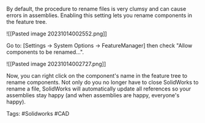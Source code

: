 By default, the procedure to rename files is very clumsy and can cause errors in assemblies. Enabling this setting lets you rename components in the feature tree.

![[Pasted image 20231014002552.png]]

Go to: \[Settings -> System Options -> FeatureManager] then check "Allow components to be renamed...".

![[Pasted image 20231014002727.png]]

Now, you can right click on the component's name in the feature tree to rename components. Not only do you no longer have to close SolidWorks to rename a file, SolidWorks will automatically update all references so your assemblies stay happy (and when assemblies are happy, everyone's happy). 

Tags: #Solidworks #CAD 